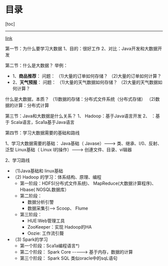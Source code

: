 # 目录

[toc]

---

[link](https://www.bilibili.com/video/BV1VW411376M/?spm_id_from=333.788.videocard.10)

第一节：为什么要学习大数据
1、目的：很好工作
2、对比：Java开发和大数据开发


第二节：什么是大数据？
举例：
- 1、**商品推荐**：
问题：
（1)大量的订单如何存储？
（2)大量的订单如何计算？
- 2、**天气预报**：
问题：
（1)大量的天气数据如何存储？
（2)大量的天气数据如何计算？

什么是大数据，本质？
（1)数据的存储：分布式文件系统（分布式存储）
（2)数据的计算：分布式计算


第三节：Java和大数据是什么关系？
1、 Hadoop：基于Java语言开发
2、 ：基于 Scala语言，Sca1a基于Java语言

第四节：学习大数据需要的基础和路线

1、学习大数据需要的基础：
Java基础（ Javase）---> 类、继承、I/0、反射、泛型
Linux基础（ Linux l的操作）---> 创連文件、目录、vi辑器

 
2、学习路线
- （1)Java基础和 linux基础
- （2) Hadoop 的学习：体系结构、原理、编程
    - 第一阶段：HDFS(分布式文件系统)、 MapReduce(大数据计算程序)、 Hbase( NOSQL数据库）
    - 第二阶段：
      - 数据分析引警
      - 数据采集引--> Scoop、 Flume
    - 第三阶段：
      - HUE:Web管理工具
      - ZooKeeper：实现 Hadoop的HA
      - Oozie: 工作流引聱
- （3) Spark的学习
    - 第一个阶段：Sca1a编程语言*)
    - 第二个阶段： Spark Core -----> 基于内存，数据的计算
    - 第三个阶段： Spark SQL 类似oracle中的sqL语句 



















